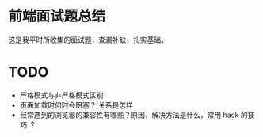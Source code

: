 # 前端面试题总结

这是我平时所收集的面试题，查漏补缺，扎实基础。

# TODO
 - 严格模式与非严格模式区别
 - 页面加载时何时会阻塞？ 关系是怎样
 - 经常遇到的浏览器的兼容性有哪些？原因，解决方法是什么，常用 hack 的技巧 ？